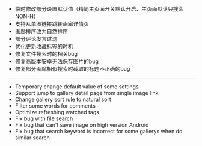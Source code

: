 - 临时修改部分设置默认值（精简主页面开关默认开启、主页面默认只搜索NON-H）
- 支持从单图链接跳转画廊详情页
- 画廊排序改为自然排序
- 部分评论发言过滤
- 优化更新收藏标签的时机
- 修复文件搜索时的相关bug
- 修复高版本安卓无法保存图片的bug
- 修复部分画廊相似搜索时截取的标题不正确的bug

------------------------------------------------------------------------------------------

- Temporary change default value of some settings
- Support jump to gallery detail page from single image link
- Change gallery sort rule to natural sort
- Filter some words for comments
- Optimize refreshing watched tags
- Fix bug with file search
- Fix bug that can't save image on high version Android
- Fix bug that search keyword is incorrect for some gallerys when do similar search